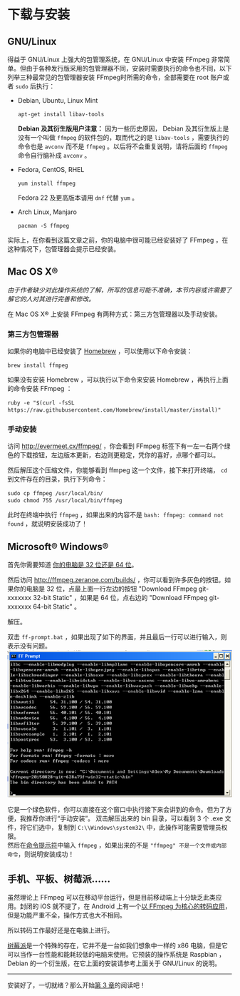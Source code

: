 # 下载与安装

## GNU/Linux

得益于 GNU/Linux 上强大的包管理系统，在 GNU/Linux 中安装 FFmpeg 非常简单。但由于各种发行版采用的包管理器不同，安装时需要执行的命令也不同，以下列举三种最常见的包管理器安装 FFmpeg时所需的命令，全部需要在 root 账户或者 `sudo` 后执行：

-	Debian, Ubuntu, Linux Mint  
	
		apt-get install libav-tools
	
	**Debian 及其衍生版用户注意：** 因为一些历史原因， Debian 及其衍生版上是没有一个叫做 `ffmpeg` 的软件包的，取而代之的是 `libav-tools` ，需要执行的命令也是 `avconv` 而不是 `ffmpeg` 。以后将不会重复说明，请将后面的 `ffmpeg` 命令自行脑补成 `avconv` 。

-	Fedora, CentOS, RHEL
	
		yum install ffmpeg
	
	Fedora 22 及更高版本请用 `dnf` 代替 `yum` 。

-	Arch Linux, Manjaro
	
		pacman -S ffmpeg

实际上，在你看到这篇文章之前，你的电脑中很可能已经安装好了 FFmpeg ，在这种情况下，包管理器会提示已经安装。

## Mac OS X&reg;

*由于作者缺少对此操作系统的了解，所写的信息可能不准确，本节内容或许需要了解它的人对其进行完善和修改。*

在 Mac OS X&reg; 上安装 FFmpeg 有两种方式：第三方包管理器以及手动安装。

### 第三方包管理器

如果你的电脑中已经安装了 [Homebrew](http://brew.sh/) ，可以使用以下命令安装：

	brew install ffmpeg

如果没有安装 Homebrew ，可以执行以下命令来安装 Homebrew ，再执行上面的命令安装 FFmpeg ：

	ruby -e "$(curl -fsSL https://raw.githubusercontent.com/Homebrew/install/master/install)"

### 手动安装

访问 <http://evermeet.cx/ffmpeg/> ，你会看到 FFmpeg 标签下有一左一右两个绿色的下载按钮，左边版本更新，右边则更稳定，凭你的喜好，点哪个都可以。

然后解压这个压缩文件，你能够看到 ffmpeg 这一个文件，接下来打开终端， `cd` 到文件存在的目录，执行下列命令：

	sudo cp ffmpeg /usr/local/bin/
	sudo chmod 755 /usr/local/bin/ffmpeg

此时在终端中执行 `ffmpeg` ，如果出来的内容不是 `bash: ffmpeg: command not found` ，就说明安装成功了！

## Microsoft&reg; Windows&reg;

首先你需要知道 [你的电脑是 32 位还是 64 位](https://support.microsoft.com/zh-cn/kb/827218)。

然后访问 <http://ffmpeg.zeranoe.com/builds/> ，你可以看到许多灰色的按钮。如果你的电脑是 32 位，点最上面一行左边的按钮 "Download FFmpeg git-xxxxxxx 32-bit Static" ，如果是 64 位，点右边的 "Download FFmpeg git-xxxxxxx 64-bit Static" 。

解压。

双击 `ff-prompt.bat` ，如果出现了如下的界面，并且最后一行可以进行输入，则表示没有问题。  
![ff-prompt](image/windows-ff-prompt.png)

它是一个绿色软件，你可以直接在这个窗口中执行接下来会讲到的命令。但为了方便，我推荐你进行“手动安装”。
双击解压出来的 bin 目录，可以看到 3 个 .exe 文件，将它们选中，复制到 `C:\\Windows\system32\` 中，此操作可能需要管理员权限。  
然后在[命令提示符](https://zh.wikipedia.org/wiki/%E5%91%BD%E4%BB%A4%E6%8F%90%E7%A4%BA%E5%AD%97%E5%85%83)中输入 `ffmpeg` ，如果出来的不是 `"ffmpeg" 不是一个文件或内部命令`，则说明安装成功！

## 手机、平板、树莓派……

虽然理论上 FFmpeg 可以在移动平台运行，但是目前移动端上十分缺乏此类应用。封闭的 iOS 就不提了，在 Android 上有一个[以 FFmpeg 为核心的转码应用](https://play.google.com/store/apps/details?id=com.silentlexx.ffmpeggui)，但是功能严重不全，操作方式也大不相同。

所以转码工作最好还是在电脑上进行。

[树莓派](https://zh.wikipedia.org/wiki/%E6%A0%91%E8%8E%93%E6%B4%BE)是一个特殊的存在，它并不是一台如我们想象中一样的 x86 电脑，但是它可以当作一台性能和能耗较低的电脑来使用。它预装的操作系统是 Raspbian ， Debian 的一个衍生版，在它上面的安装请参考上面关于 GNU/Linux 的说明。

------------------------

安装好了，一切就绪？那么开始[第 3 章](03-execute.md)的阅读吧！
